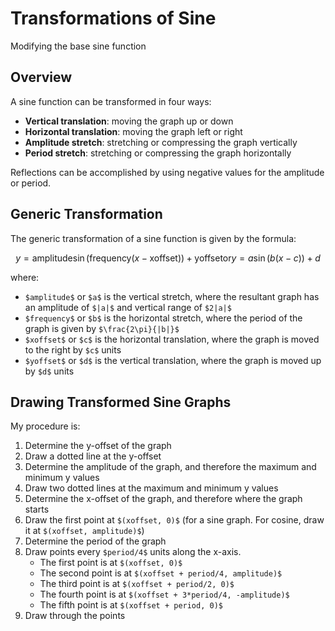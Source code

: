 # Transformations of Sine

Modifying the base sine function

## Overview

A sine function can be transformed in four ways:
- **Vertical translation**: moving the graph up or down
- **Horizontal translation**: moving the graph left or right
- **Amplitude stretch**: stretching or compressing the graph vertically
- **Period stretch**: stretching or compressing the graph horizontally

Reflections can be accomplished by using negative values for the amplitude or period.

## Generic Transformation

The generic transformation of a sine function is given by the formula:
```math
y = \textrm{amplitude} \sin(\textrm{frequency}(x - \textrm{xoffset})) + \textrm{yoffset}

\textrm{or}

y = a \sin(b(x - c)) + d
```
where:
- `$amplitude$` or `$a$` is the vertical stretch, where the resultant graph has an amplitude of `$|a|$` 
and vertical range of `$2|a|$`
- `$frequency$` or `$b$` is the horizontal stretch, where the period of the graph is given by 
`$\frac{2\pi}{|b|}$`
- `$xoffset$` or `$c$` is the horizontal translation, where the graph is moved to the right by `$c$` units
- `$yoffset$` or `$d$` is the vertical translation, where the graph is moved up by `$d$` units

## Drawing Transformed Sine Graphs

My procedure is:
1. Determine the y-offset of the graph
2. Draw a dotted line at the y-offset
3. Determine the amplitude of the graph, and therefore the maximum and minimum y values
4. Draw two dotted lines at the maximum and minimum y values
5. Determine the x-offset of the graph, and therefore where the graph starts
6. Draw the first point at `$(xoffset, 0)$` (for a sine graph. For cosine, draw it at `$(xoffset, amplitude)$`)
7. Determine the period of the graph
8. Draw points every `$period/4$` units along the x-axis. 
   - The first point is at `$(xoffset, 0)$`
   - The second point is at `$(xoffset + period/4, amplitude)$`
   - The third point is at `$(xoffset + period/2, 0)$`
   - The fourth point is at `$(xoffset + 3*period/4, -amplitude)$`
   - The fifth point is at `$(xoffset + period, 0)$`
9. Draw through the points